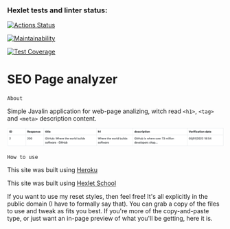 ### Hexlet tests and linter status:
[![Actions Status](https://github.com/MadMan2k/java-project-lvl4/workflows/hexlet-check/badge.svg)](https://github.com/MadMan2k/java-project-lvl4/actions)

[![Maintainability](https://api.codeclimate.com/v1/badges/f840ad738840f2332e7c/maintainability)](https://codeclimate.com/github/MadMan2k/java-project-lvl4/maintainability)

[![Test Coverage](https://api.codeclimate.com/v1/badges/f840ad738840f2332e7c/test_coverage)](https://codeclimate.com/github/MadMan2k/java-project-lvl4/test_coverage)

# SEO Page analyzer

```
About
```

Simple Javalin application for web-page analizing, witch read `<h1>`, `<tag>` and `<meta>` description content.

![Analize example](/assets/images/output.png)

```
How to use
```

This site was built using [Heroku](https://page-analyzer-project.herokuapp.com/)

This site was built using [Hexlet School](https://ru.hexlet.io/)


    
If you want to use my reset styles, then feel free! It's all explicitly in the public domain (I have to formally say that). You can grab a copy of the files to use and tweak as fits you best. If you're more of the copy-and-paste type, or just want an in-page preview of what you'll be getting, here it is. 